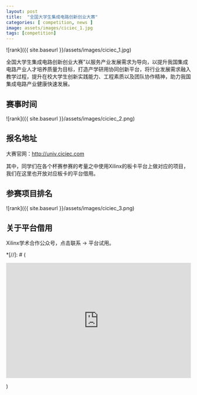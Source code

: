 ```yaml
---
layout: post
title:  "全国大学生集成电路创新创业大赛"
categories: [ competition, news ]
image: assets/images/ciciec_1.jpg
tags: [competition]
---
```


![rank]({{ site.baseurl }}/assets/images/ciciec_1.jpg)

全国大学生集成电路创新创业大赛”以服务产业发展需求为导向，以提升我国集成电路产业人才培养质量为目标，打造产学研用协同创新平台，将行业发展需求融入教学过程，提升在校大学生创新实践能力、工程素质以及团队协作精神，助力我国集成电路产业健康快速发展。

## 赛事时间

![rank]({{ site.baseurl }}/assets/images/ciciec_2.png)

## 报名地址

大赛官网：http://univ.ciciec.com

其中，同学们在各个杯赛参赛的考量之中使用Xilinx的板卡平台上做对应的项目，我们在这里也开放对应板卡的平台借用。

## 参赛项目排名

![rank]({{ site.baseurl }}/assets/images/ciciec_3.png)

## 关于平台借用

Xilinx学术合作公众号，点击联系 -> 平台试用。

*[//]: # (<p><iframe style="width:100%;" height="315" src="https://www.youtube.com/embed/Cniqsc9QfDo?rel=0&amp;showinfo=0" frameborder="0" allowfullscreen></iframe></p>)